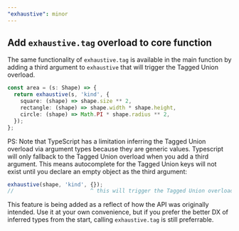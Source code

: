 ```yaml
---
"exhaustive": minor
---
```


## Add `exhaustive.tag` overload to core function

The same functionality of `exhaustive.tag` is available in the main function by adding a third argument to `exhaustive` that will trigger the Tagged Union overload.

```ts
const area = (s: Shape) => {
  return exhaustive(s, 'kind', {
    square: (shape) => shape.size ** 2,
    rectangle: (shape) => shape.width * shape.height,
    circle: (shape) => Math.PI * shape.radius ** 2,
  });
};
```

PS: Note that TypeScript has a limitation inferring the Tagged Union overload via argument types because they are generic values. Typescript will only fallback to the Tagged Union overload when you add a third argument. This means autocomplete for the Tagged Union keys will not exist until you declare an empty object as the third argument:

```ts
exhaustive(shape, 'kind', {});
//                        ^ this will trigger the Tagged Union overload
```

This feature is being added as a reflect of how the API was originally intended. Use it at your own convenience, but if you prefer the better DX of inferred types from the start, calling `exhaustive.tag` is still preferrable.
